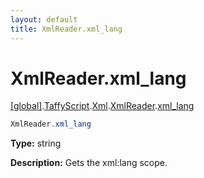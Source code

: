 ```yaml
---
layout: default
title: XmlReader.xml_lang
---
```


# XmlReader.xml_lang

[\[global\]]({{site.baseurl}}/docs/).[TaffyScript]({{site.baseurl}}/docs/TaffyScript/).[Xml]({{site.baseurl}}/docs/TaffyScript/Xml/).[XmlReader]({{site.baseurl}}/docs/TaffyScript/Xml/XmlReader/).[xml_lang]({{site.baseurl}}/docs/TaffyScript/Xml/XmlReader/xml_lang/)

```cs
XmlReader.xml_lang
```

**Type:** string

**Description:** Gets the xml:lang scope.
